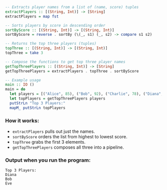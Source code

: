 
 




```haskell
-- Extracts player names from a list of (name, score) tuples
extractPlayers :: [(String, Int)] -> [String]
extractPlayers = map fst

-- Sorts players by score in descending order
sortByScore :: [(String, Int)] -> [(String, Int)]
sortByScore = reverse . sortBy (\(_, s1) (_, s2) -> compare s1 s2)

-- Returns the top three players (tuples)
topThree :: [(String, Int)] -> [(String, Int)]
topThree = take 3

-- Compose the functions to get top three player names
getTopThreePlayers :: [(String, Int)] -> [String]
getTopThreePlayers = extractPlayers . topThree . sortByScore

-- Example usage
main :: IO ()
main = do
  let players = [("Alice", 85), ("Bob", 92), ("Charlie", 78), ("Diana", 95), ("Eve", 88)]
  let topPlayers = getTopThreePlayers players
  putStrLn "Top 3 Players:"
  mapM_ putStrLn topPlayers
```

### How it works:

* `extractPlayers` pulls out just the names.
* `sortByScore` orders the list from highest to lowest score.
* `topThree` grabs the first 3 elements.
* `getTopThreePlayers` composes all three into a pipeline.

### Output when you run the program:

```
Top 3 Players:
Diana
Bob
Eve
```


